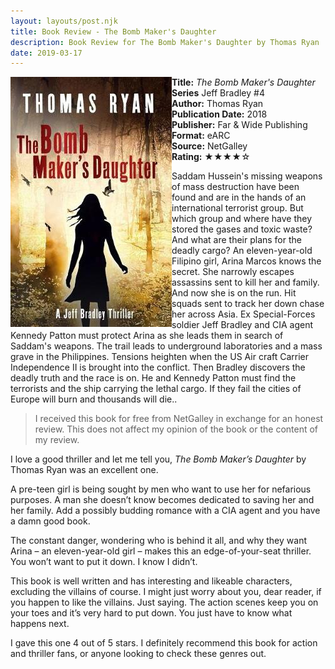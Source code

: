 ```yaml
---
layout: layouts/post.njk
title: Book Review - The Bomb Maker's Daughter
description: Book Review for The Bomb Maker's Daughter by Thomas Ryan
date: 2019-03-17
---
```

<section class="review__info">

<img loading="lazy" class="movie__poster" src="/static/images/covers/bombmakersdaughter.webp" alt="Book Cover for The Bomb Maker's Daughter by Thomas Ryan" width="258" height="400" align="left">
        
<b>Title:</b> <i>The Bomb Maker's Daughter</i><br>
<b>Series</b> Jeff Bradley #4<br>
<b>Author:</b> Thomas Ryan<br>
<b>Publication Date:</b> 2018<br>
<b>Publisher:</b> Far &amp; Wide Publishing<br>
<b>Format:</b> eARC<br>
<b>Source:</b> NetGalley<br>
<b>Rating:</b> &#9733;&#9733;&#9733;&#9733;&#9734;
        
<p class="review__description">Saddam Hussein's missing weapons of mass destruction have been found and are in the hands of an international terrorist group. But which group and where have they stored the gases and toxic waste? And what are their plans for the deadly cargo? An eleven-year-old Filipino girl, Arina Marcos knows the secret. She narrowly escapes assassins sent to kill her and family. And now she is on the run. Hit squads sent to track her down chase her across Asia. Ex Special-Forces soldier Jeff Bradley and CIA agent Kennedy Patton must protect Arina as she leads them in search of Saddam's weapons. The trail leads to underground laboratories and a mass grave in the Philippines. Tensions heighten when the US Air craft Carrier Independence II is brought into the conflict. Then Bradley discovers the deadly truth and the race is on. He and Kennedy Patton must find the terrorists and the ship carrying the lethal cargo. If they fail the cities of Europe will burn and thousands will die..</p>
</section>

<blockquote>I received this book for free from NetGalley in exchange for an honest review. This does not affect my opinion of the book or the content of my review.</blockquote>

<p>I love a good thriller and let me tell you, <i>The Bomb Maker’s Daughter</i> by Thomas Ryan was an excellent one.</p>

<p>A pre-teen girl is being sought by men who want to use her for nefarious purposes. A man she doesn’t know becomes dedicated to saving her and her family. Add a possibly budding romance with a CIA agent and you have a damn good book.</p>

<p>The constant danger, wondering who is behind it all, and why they want Arina – an eleven-year-old girl – makes this an edge-of-your-seat thriller. You won’t want to put it down. I know I didn’t.</p>

<p>This book is well written and has interesting and likeable characters, excluding the villains of course. I might just worry about you, dear reader, if you happen to like the villains. Just saying. The action scenes keep you on your toes and it’s very hard to put down. You just have to know what happens next.</p>

<p>I gave this one 4 out of 5 stars. I definitely recommend this book for action and thriller fans, or anyone looking to check these genres out.</p>